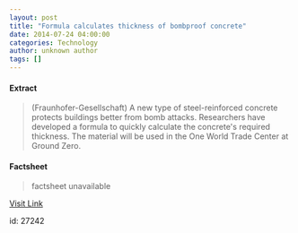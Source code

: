 ```yaml
---
layout: post
title: "Formula calculates thickness of bombproof concrete"
date: 2014-07-24 04:00:00
categories: Technology
author: unknown author
tags: []
---
```



#### Extract
>(Fraunhofer-Gesellschaft) A new type of steel-reinforced concrete protects buildings better from bomb attacks. Researchers have developed a formula to quickly calculate the concrete's required thickness. The material will be used in the One World Trade Center at Ground Zero.

#### Factsheet
>factsheet unavailable

[Visit Link](http://www.eurekalert.org/pub_releases/2014-07/f-fct072414.php)

id:   27242
